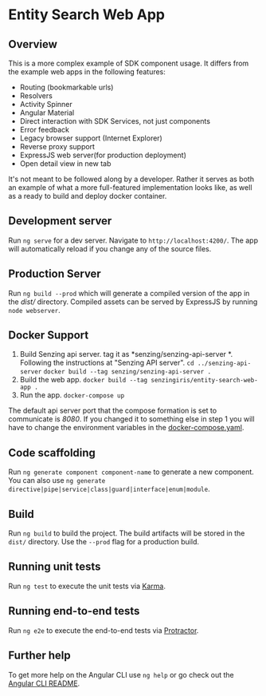 # Entity Search Web App

## Overview
This is a more complex example of SDK component usage. It differs from the example web apps in the following features:
* Routing (bookmarkable urls)
* Resolvers
* Activity Spinner
* Angular Material
* Direct interaction with SDK Services, not just components
* Error feedback
* Legacy browser support (Internet Explorer)
* Reverse proxy support
* ExpressJS web server(for production deployment)
* Open detail view in new tab

It's not meant to be followed along by a developer. Rather it serves as both an example of what a more full-featured implementation looks like, as well as a ready to build and deploy docker container.

## Development server
Run `ng serve` for a dev server. Navigate to `http://localhost:4200/`. The app will automatically reload if you change any of the source files.

## Production Server
Run `ng build --prod` which will generate a compiled version of the app in the _dist/_ directory. Compiled assets can be served by ExpressJS by running  `node webserver`.

## Docker Support
1. Build Senzing api server. tag it as *senzing/senzing-api-server *. Following the instructions at "Senzing API server".
  `cd ../senzing-api-server`
  `docker build --tag senzing/senzing-api-server .`
2. Build the web app.
   `docker build --tag senzingiris/entity-search-web-app .`
3. Run the app. `docker-compose up`

The default api server port that the compose formation is set to communicate is *8080*. If you changed it to something else in step 1 you will have to change the environment variables in the [docker-compose.yaml](docker-compose.yaml).

## Code scaffolding

Run `ng generate component component-name` to generate a new component. You can also use `ng generate directive|pipe|service|class|guard|interface|enum|module`.

## Build

Run `ng build` to build the project. The build artifacts will be stored in the `dist/` directory. Use the `--prod` flag for a production build.

## Running unit tests

Run `ng test` to execute the unit tests via [Karma](https://karma-runner.github.io).

## Running end-to-end tests

Run `ng e2e` to execute the end-to-end tests via [Protractor](http://www.protractortest.org/).

## Further help

To get more help on the Angular CLI use `ng help` or go check out the [Angular CLI README](https://github.com/angular/angular-cli/blob/master/README.md).
